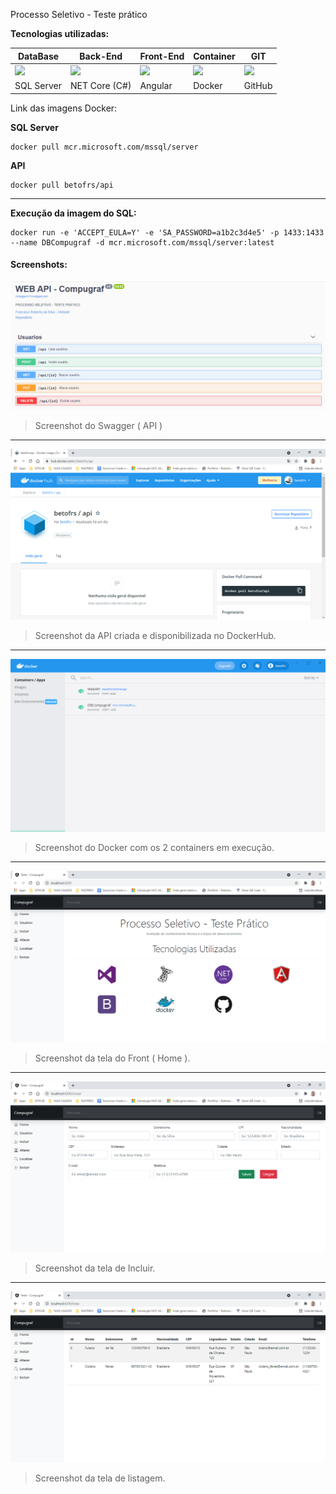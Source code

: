 Processo Seletivo - Teste prático



**Tecnologias utilizadas:**

| DataBase                                                     | Back-End                                                     | Front-End                                                    | Container                                                    | GIT                                                          |
| ------------------------------------------------------------ | ------------------------------------------------------------ | ------------------------------------------------------------ | ------------------------------------------------------------ | ------------------------------------------------------------ |
| ![](https://cdn.jsdelivr.net/gh/devicons/devicon/icons/microsoftsqlserver/microsoftsqlserver-plain.svg) | ![](https://cdn.jsdelivr.net/gh/devicons/devicon/icons/dotnetcore/dotnetcore-original.svg) | ![](https://cdn.jsdelivr.net/gh/devicons/devicon/icons/angularjs/angularjs-original.svg) | ![](https://cdn.jsdelivr.net/gh/devicons/devicon/icons/docker/docker-original-wordmark.svg) | ![](https://cdn.jsdelivr.net/gh/devicons/devicon/icons/github/github-original.svg) |
| SQL Server                                                   | NET Core (C#)                                                | Angular                                                      | Docker                                                       | GitHub                                                       |



Link das imagens Docker:

**SQL Server**

```
docker pull mcr.microsoft.com/mssql/server
```



**API**

```
docker pull betofrs/api
```



------



**Execução da imagem do SQL:**

```
docker run -e 'ACCEPT_EULA=Y' -e 'SA_PASSWORD=a1b2c3d4e5' -p 1433:1433 --name DBCompugraf -d mcr.microsoft.com/mssql/server:latest
```







#### Screenshots:

<img src="Screens\API-Swagger.png" style="zoom:100%;" />

> Screenshot do Swagger ( API )

------



<img src="Screens\DockerHub.png" style="zoom:100%;" />

> Screenshot da API criada e disponibilizada no DockerHub.

------



<img src="Screens\Docker.png" style="zoom:100%;" />

> Screenshot do Docker com os 2 containers em execução.

------



<img src="Screens\Front.png" style="zoom:100%;" />

> Screenshot da tela do Front ( Home ).

------



<img src="Screens\Inclusão.png" style="zoom:100%;" />

> Screenshot da tela de Incluir.
------


<img src="Screens\Listar.png" style="zoom:100%;" />

> Screenshot da tela de listagem.

